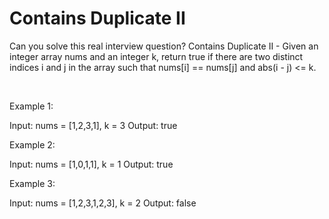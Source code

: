 # Contains Duplicate II

Can you solve this real interview question? Contains Duplicate II - Given an integer array nums and an integer k, return true if there are two distinct indices i and j in the array such that nums[i] == nums[j] and abs(i - j) <= k.

 

Example 1:


Input: nums = [1,2,3,1], k = 3
Output: true


Example 2:


Input: nums = [1,0,1,1], k = 1
Output: true


Example 3:


Input: nums = [1,2,3,1,2,3], k = 2
Output: false